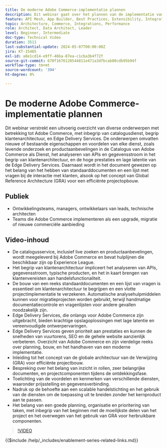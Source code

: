 ```yaml
---
title: De moderne Adobe Commerce-implementatie plannen
description: Dit webinar gaat over het plannen van de implementatie van een modern handelssysteem, met name Adobe Commerce, en omvat discussies over de ontdekkingsfase, de diensten, de globale verwijzingsarchitectuur, front-end ontwikkelingspraktijken, en beste praktijken.
feature: API Mesh, App Builder, Best Practices, Extensibility, Integration
topic: Architecture, Commerce, Integrations, Performance
role: Architect, Data Architect, Leader
level: Beginner, Intermediate
doc-type: Technical Video
duration: 3511
last-substantial-update: 2024-05-07T00:00:00Z
jira: KT-15465
exl-id: a8e1cd14-e9ff-46ba-87ea-c1cba3b4f72f
source-git-commit: 670f1676128544811e471a3dfbcab80cdb95b94f
workflow-type: tm+mt
source-wordcount: '394'
ht-degree: 0%

---
```


# De moderne Adobe Commerce-implementatie plannen

Dit webinar verstrekt een uitvoerig overzicht van diverse onderwerpen met betrekking tot Adobe Commerce, met inbegrip van catalogusdienst, begrip klantenarchitectuur, en Edge Delivery Services.
&#x200B;De onderwerpen omvatten nieuwe of bestaande eigenschappen en voordelen van elke dienst, zoals levende onderzoek en productaanbevelingen in de Catalogus van Adobe Commerce als Dienst, het analyseren van APIs en gegevensstroom in het begrip van klantenarchitectuur, en de hoge prestaties en lage latentie van de Edge Delivery Services. Daarnaast wordt in het document gewezen op het belang van het hebben van standaarddocumenten en een lijst met vragen bij de interactie met klanten, alsook op het concept van Global Reference Architecture (GRA) voor een efficiënte projectopbouw.

## Publiek

* Ontwikkelingsteams, managers, ontwikkelaars van leads, technische architecten
* Teams die Adobe Commerce implementeren als een upgrade, migratie of nieuwe commerciële aanbieding

## Video-inhoud

* De catalogusservice, inclusief live zoeken en productaanbevelingen, wordt meegeleverd bij Adobe Commerce en bevat hulplijnen die beschikbaar zijn op Experience League.
* Het begrip van klantenarchitectuur impliceert het analyseren van APIs, gegevensstroom, typische producten, en het in kaart brengen van klantenvereisten aan handelsfunctionaliteit.
* De bouw van een reeks standaarddocumenten en een lijst van vragen is essentieel om klantenarchitectuur te begrijpen en een vlotte projectimplementatie te verzekeren.
Automatische analysehulpmiddelen kunnen voor migratieprojecten worden gebruikt, terwijl handmatige documentatiecontrole en vragenlijsten voor andere gevallen noodzakelijk zijn.
* Edge Delivery Services, die onlangs voor Adobe Commerce zijn uitgebracht, bieden krachtige opslagoplossingen met lage latentie en vereenvoudigde ontwerpervaringen.
* Edge Delivery Services geven prioriteit aan prestaties en kunnen de snelheden van vuurtorens, SEO en de gehele website aanzienlijk verbeteren.
Overzicht van Adobe Commerce en zijn vierdelige reeks over planning, bouw, en het handhaven van een moderne implementatie.
* Inleiding tot het concept van de globale architectuur van de Verwijzing (GRA) voor efficiënte projectbouw.
* Bespreking over het belang van inzicht in rollen, zeer belangrijke documenten, en projectcomponenten tijdens de ontdekkingsfase.
* Toelichting van de voordelen en kenmerken van verschillende diensten, waaronder prijsstelling en gegevensverbinding.
* Nadruk op de behoefte aan een scalable handelstichting en het gebruik van de diensten om de toepassing uit te breiden zonder het kernproduct aan te passen.
* Het belang van een goede planning, organisatie en prioritering van taken, met inbegrip van het beginnen met de moeilijkste delen van het project en het overwegen van het gebruik van GRA voor herbruikbare componenten.

>[!VIDEO](https://video.tv.adobe.com/v/3428987?learn=on)

{{$include /help/_includes/enablement-series-related-links.md}}

